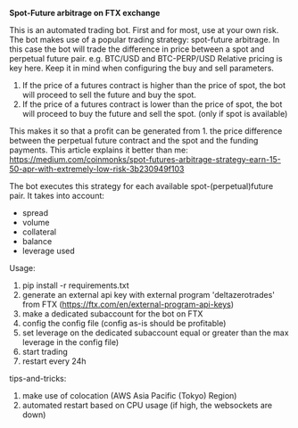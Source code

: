 **Spot-Future arbitrage on FTX exchange**

This is an automated trading bot. First and for most, use at your own risk.
The bot makes use of a popular trading strategy: spot-future arbitrage.
In this case the bot will trade the difference in price between a spot and perpetual future pair. e.g. BTC/USD and BTC-PERP/USD
Relative pricing is key here. Keep it in mind when configuring the buy and sell parameters.

1. If the price of a futures contract is higher than the price of spot, the bot will proceed to sell the future and buy the spot.
2. If the price of a futures contract is lower than the price of spot, the bot will proceed to buy the future and sell the spot. (only if spot is available)

This makes it so that a profit can be generated from 1. the price difference between the perpetual future contract and the spot and the funding payments.
This article explains it better than me: https://medium.com/coinmonks/spot-futures-arbitrage-strategy-earn-15-50-apr-with-extremely-low-risk-3b230949f103

The bot executes this strategy for each available spot-(perpetual)future pair. It takes into account:
- spread
- volume
- collateral
- balance
- leverage used

Usage:
1. pip install -r requirements.txt
2. generate an external api key with external program 'deltazerotrades' from FTX (https://ftx.com/en/external-program-api-keys)
3. make a dedicated subaccount for the bot on FTX
4. config the config file (config as-is should be profitable)
5. set leverage on the dedicated subaccount equal or greater than the max leverage in the config file)
6. start trading
7. restart every 24h

tips-and-tricks:
1. make use of colocation (AWS Asia Pacific (Tokyo) Region)
2. automated restart based on CPU usage (if high, the websockets are down)



